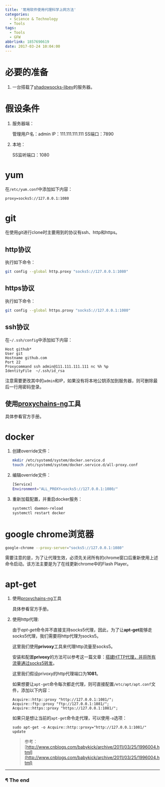 ```yaml
---
title: '常用软件使用代理科学上网方法'
categories:
  - Science & Technology
  - Tools
tags:
  - Tools
  - GFW
abbrlink: 1857690619
date: 2017-03-24 10:04:00
---
```


# 必要的准备

1. 一台搭载了[shadowsocks-libev](https://github.com/shadowsocks/shadowsock-libev)的服务器。

# 假设条件

1. 服务器端：

   管理用户名：admin
   IP：111.111.111.111
   SS端口：7890

2. 本地：

   SS监听端口：1080

<!-- more -->

# yum

在`/etc/yum.conf`中添加如下内容：

```
proxy=socks5://127.0.0.1:1080
```

# git

在使用git进行clone时主要用到的协议有ssh、http和https。

## http协议

执行如下命令：

```bash
git config --global http.proxy "socks5://127.0.0.1:1080"
```

## https协议

执行如下命令：

```bash
git config --global https.proxy "socks5://127.0.0.1:1080"
```

## ssh协议

在`~/.ssh/config`中添加如下内容：

```
Host github*
User git
Hostname github.com
Port 22
Proxycommand ssh admin@111.111.111.111 nc %h %p
IdentityFile  ~/.ssh/id_rsa
```

注意需要更改其中的`admin`和IP，如果没有将本地公钥添加到服务器，则可删除最后一行用密码登录。

## 使用[proxychains-ng](https://github.com/rofl0r/proxychains-ng)工具

具体参看官方手册。

# docker

1. 创建override文件：

   ```bash
   mkdir /etc/systemd/system/docker.service.d
   touch /etc/systemd/system/docker.service.d/all-proxy.conf
   ```

2. 编辑override文件：

   ```bash
   [Service]
   Environment="ALL_PROXY=socks5://127.0.0.1:1080/"
   ```

3. 重新加载配置，并重启docker服务：

   ```bash
   systemctl daemon-reload
   systemctl restart docker
   ```

# google chrome浏览器

```bash
google-chrome --proxy-server="socks5://127.0.0.1:1080"
```

需要注意的是，为了让代理生效，必须先关闭所有的chrome窗口后重新使用上述命令启动。该方法主要是为了在线更新chrome中的Flash Player。

# apt-get

1. 使用[proxychains-ng](https://github.com/rofl0r/proxychains-ng)工具

   具体参看官方手册。

2. 使用http代理:

   由于*apt-get*命令并不直接支持socks5代理，因此，为了让**apt-get**能够走socks5代理，我们需要将http代理为socks5。

   这里我们使用**privoxy**工具来代理http流量至socks5。

   安装和配置**privoxy**的方法可以参考这一篇文章：[搭建HTTP代理，并将所有流量通过socks5转发](../../posts/1633999627.html)。

   这里我们假设privoxy的http代理端口为**1081**。

   如果想要让`apt-get`命令每次都走代理，则可直接配置`/etc/apt/apt.conf`文件，添加以下内容：

   ```
   Acquire::http::proxy "http://127.0.0.1:1081/";
   Acquire::ftp::proxy "ftp://127.0.0.1:1081/";
   Acquire::https::proxy "https://127.0.0.1:1081/";
   ```

   如果只是想让当前的`apt-get`命令走代理，可以使用`-o`选项：

   ```
   sudo apt-get -o Acquire::http::proxy="http://127.0.0.1:1081/" update
   ```

   > 参考：[http://www.cnblogs.com/babykick/archive/2011/03/25/1996004.html](http://www.cnblogs.com/babykick/archive/2011/03/25/1996004.html)

---

### ¶ The end
